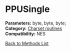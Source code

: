 # PPUSingle

**Parameters:** byte, byte, byte;  
**Category:** [Charset routines](../categories/charset_routines.md)  
**Compatibility:** NES  


[Back to Methods List](../../SUMMARY.md)
